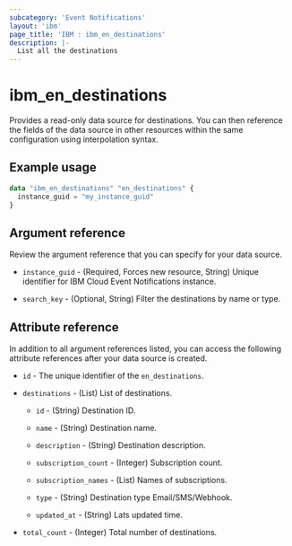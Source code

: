 ```yaml
---
subcategory: 'Event Notifications'
layout: 'ibm'
page_title: 'IBM : ibm_en_destinations'
description: |-
  List all the destinations
---
```


# ibm_en_destinations

Provides a read-only data source for destinations. You can then reference the fields of the data source in other resources within the same configuration using interpolation syntax.

## Example usage

```terraform
data "ibm_en_destinations" "en_destinations" {
  instance_guid = "my_instance_guid"
}
```

## Argument reference

Review the argument reference that you can specify for your data source.

- `instance_guid` - (Required, Forces new resource, String) Unique identifier for IBM Cloud Event Notifications instance.

- `search_key` - (Optional, String) Filter the destinations by name or type.

## Attribute reference

In addition to all argument references listed, you can access the following attribute references after your data source is created.

- `id` - The unique identifier of the `en_destinations`.

- `destinations` - (List) List of destinations.

  - `id` - (String) Destination ID.

  - `name` - (String) Destination name.

  - `description` - (String) Destination description.

  - `subscription_count` - (Integer) Subscription count.

  - `subscription_names` - (List) Names of subscriptions.

  - `type` - (String) Destination type Email/SMS/Webhook.

  - `updated_at` - (String) Lats updated time.

- `total_count` - (Integer) Total number of destinations.
